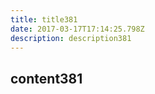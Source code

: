 ```yaml
---
title: title381
date: 2017-03-17T17:14:25.798Z
description: description381
---
```


## content381
  
